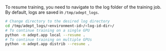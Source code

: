 To resume training, you need to navigate to the log folder of the training job. 
By default, logs are saved in `/tmp/adept_logs`.
```bash
# Change directory to the desired log directory
cd /tmp/adept_logs/<environment-id>/<log-id-dir>/
# To continue training on a single GPU
python -m adept.app local --resume .
# To continue training on multiple GPUs
python -m adept.app distrib --resume .
```
